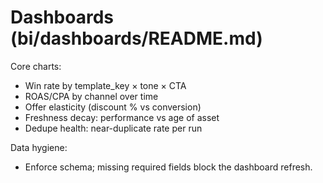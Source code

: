 # Dashboards (bi/dashboards/README.md)
Core charts:
- Win rate by template_key × tone × CTA
- ROAS/CPA by channel over time
- Offer elasticity (discount % vs conversion)
- Freshness decay: performance vs age of asset
- Dedupe health: near-duplicate rate per run

Data hygiene:
- Enforce schema; missing required fields block the dashboard refresh.
